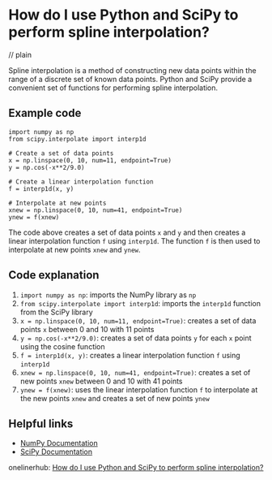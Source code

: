 # How do I use Python and SciPy to perform spline interpolation?
// plain

Spline interpolation is a method of constructing new data points within the range of a discrete set of known data points. Python and SciPy provide a convenient set of functions for performing spline interpolation.

## Example code

```
import numpy as np
from scipy.interpolate import interp1d

# Create a set of data points
x = np.linspace(0, 10, num=11, endpoint=True)
y = np.cos(-x**2/9.0)

# Create a linear interpolation function
f = interp1d(x, y)

# Interpolate at new points
xnew = np.linspace(0, 10, num=41, endpoint=True)
ynew = f(xnew)
```

The code above creates a set of data points `x` and `y` and then creates a linear interpolation function `f` using `interp1d`. The function `f` is then used to interpolate at new points `xnew` and `ynew`.

## Code explanation

1. `import numpy as np`: imports the NumPy library as `np`
2. `from scipy.interpolate import interp1d`: imports the `interp1d` function from the SciPy library
3. `x = np.linspace(0, 10, num=11, endpoint=True)`: creates a set of data points `x` between 0 and 10 with 11 points
4. `y = np.cos(-x**2/9.0)`: creates a set of data points `y` for each `x` point using the cosine function
5. `f = interp1d(x, y)`: creates a linear interpolation function `f` using `interp1d`
6. `xnew = np.linspace(0, 10, num=41, endpoint=True)`: creates a set of new points `xnew` between 0 and 10 with 41 points
7. `ynew = f(xnew)`: uses the linear interpolation function `f` to interpolate at the new points `xnew` and creates a set of new points `ynew`

## Helpful links
- [NumPy Documentation](https://numpy.org/doc/)
- [SciPy Documentation](https://docs.scipy.org/doc/)

onelinerhub: [How do I use Python and SciPy to perform spline interpolation?](https://onelinerhub.com/python-scipy/how-do-i-use-python-and-scipy-to-perform-spline-interpolation)